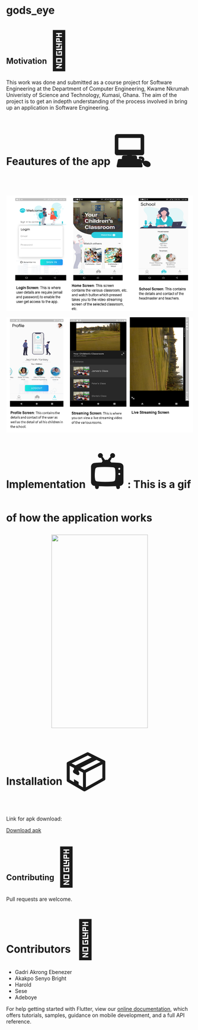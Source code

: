 # gods_eye

<h2> Motivation<span style='font-size:100px;'>&#127775;</span></h2>	
<p>
This work was done and submitted as a course project for Software Engineering at the Department of Computer Engineering, Kwame Nkrumah Univeristy of Science and Technology, Kumasi, Ghana. The aim of the project is to get an indepth understanding of the process involved in bring up an application in Software Engineering.
</p>

# Feautures of the app <span style='font-size:100px;'>&#128187;</span>

<p align="center"><img src="Images/Resource.png" width="620" height="310"></p>
<p align="center"><img src="Images/Resource2.png" width="620" height="310"></p>


# Implementation <span style='font-size:100px;'>&#128250;</span> : This is a gif of how the application works <p align="center"><img src="Images/1.gif" width="260" height="520"></p>

# Installation <span style='font-size:100px;'>&#x1f4e6;</span>
Link for apk download:

[Download apk](https://drive.google.com/drive/folders/1b-KLGeTix7BETogW2dMrxOh1K5Faqqvm)

<h2>Contributing<span style='font-size:100px;'>&#127873;</span></h2>
<p>Pull requests are welcome.</p>

# Contributors <span style='font-size:100px;'>&#x1F4D3;</span>
* Gadri Akrong Ebenezer
* Akakpo Senyo Bright
* Harold
* Sese
* Adeboye


For help getting started with Flutter, view our
[online documentation](https://flutter.dev/docs), which offers tutorials,
samples, guidance on mobile development, and a full API reference.
